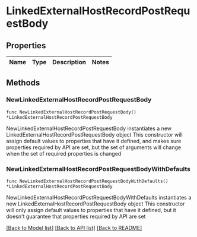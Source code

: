# LinkedExternalHostRecordPostRequestBody

## Properties

Name | Type | Description | Notes
------------ | ------------- | ------------- | -------------

## Methods

### NewLinkedExternalHostRecordPostRequestBody

`func NewLinkedExternalHostRecordPostRequestBody() *LinkedExternalHostRecordPostRequestBody`

NewLinkedExternalHostRecordPostRequestBody instantiates a new LinkedExternalHostRecordPostRequestBody object
This constructor will assign default values to properties that have it defined,
and makes sure properties required by API are set, but the set of arguments
will change when the set of required properties is changed

### NewLinkedExternalHostRecordPostRequestBodyWithDefaults

`func NewLinkedExternalHostRecordPostRequestBodyWithDefaults() *LinkedExternalHostRecordPostRequestBody`

NewLinkedExternalHostRecordPostRequestBodyWithDefaults instantiates a new LinkedExternalHostRecordPostRequestBody object
This constructor will only assign default values to properties that have it defined,
but it doesn't guarantee that properties required by API are set


[[Back to Model list]](../README.md#documentation-for-models) [[Back to API list]](../README.md#documentation-for-api-endpoints) [[Back to README]](../README.md)


